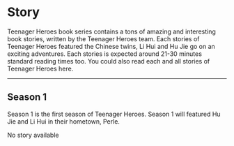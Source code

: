 <h1>Story</h1>
<p>Teenager Heroes book series contains a tons of amazing and interesting book stories, written by the Teenager Heroes team. Each stories of Teenager Heroes featured the Chinese twins, Li Hui and Hu Jie go on an exciting adventures. Each stories is expected around 21-30 minutes standard reading times too. You could also read each and all stories of Teenager Heroes here.</p>
  <hr>
  <h2>Season 1</h2>
  <p>Season 1 is the first season of Teenager Heroes. Season 1 will featured Hu Jie and Li Hui in their hometown, Perle. </p>
  <p>No story available</p>
